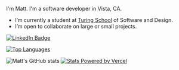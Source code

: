 I'm Matt. I'm a software developer in Vista, CA.
- I’m currently a student at [Turing School](https://turing.io/) of Software and Design.
- I’m open to collaborate on large or small projects.

[![LinkedIn Badge](https://img.shields.io/badge/LinkedIn-Profile-informational?style=flat&logo=linkedin&logoColor=white&color=0D76A8)](https://www.linkedin.com/in/mattkragen/)

[![Top Languages](https://github-readme-stats.vercel.app/api/top-langs/?username=InOmn1aParatus&layout=compact)](https://github.com/InOmn1aParatus/github-readme-stats)

![Matt's GitHub stats](https://github-readme-stats.vercel.app/api?username=InOmn1aParatus&show_icons=true&hide=stars&theme=chartreuse-dark)
[![Stats Powered by Vercel](./powered-by-vercel.svg)](https://vercel.com?utm_source=github_readme_stats_team&utm_campaign=oss)

<!---
InOmn1aParatus/InOmn1aParatus is a ✨ special ✨ repository because its `README.md` (this file) appears on your GitHub profile.
You can click the Preview link to take a look at your changes.
--->
